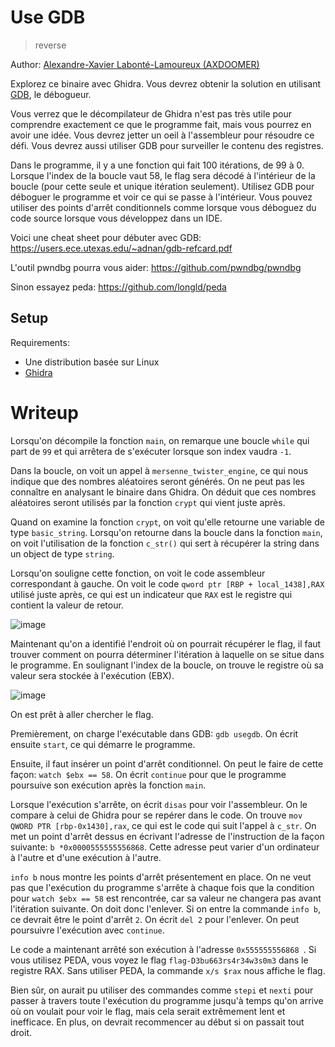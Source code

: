 # Use GDB

> reverse

Author: [Alexandre-Xavier Labonté-Lamoureux (AXDOOMER)](https://github.com/axdoomer)

Explorez ce binaire avec Ghidra. Vous devrez obtenir la solution en utilisant [GDB](https://fr.wikipedia.org/wiki/GNU_Debugger), le débogueur.

Vous verrez que le décompilateur de Ghidra n'est pas très utile pour comprendre exactement ce que le programme fait, mais vous pourrez en avoir une idée. Vous devrez jetter un oeil à l'assembleur pour résoudre ce défi. Vous devrez aussi utiliser GDB pour surveiller le contenu des registres. 

Dans le programme, il y a une fonction qui fait 100 itérations, de 99 à 0. Lorsque l'index de la boucle vaut 58, le flag sera décodé à l'intérieur de la boucle (pour cette seule et unique itération seulement). Utilisez GDB pour déboguer le programme et voir ce qui se passe à l'intérieur. Vous pouvez utiliser des points d'arrêt conditionnels comme lorsque vous déboguez du code source lorsque vous développez dans un IDE. 

Voici une cheat sheet pour débuter avec GDB: https://users.ece.utexas.edu/~adnan/gdb-refcard.pdf

L'outil pwndbg pourra vous aider: https://github.com/pwndbg/pwndbg

Sinon essayez peda: https://github.com/longld/peda

## Setup

Requirements:
- Une distribution basée sur Linux
- [Ghidra](https://ghidra-sre.org/)

# Writeup

Lorsqu'on décompile la fonction `main`, on remarque une boucle `while` qui part de `99` et qui arrêtera de s'exécuter lorsque son index vaudra `-1`. 

Dans la boucle, on voit un appel à `mersenne_twister_engine`, ce qui nous indique que des nombres aléatoires seront générés. On ne peut pas les connaître en analysant le binaire dans Ghidra. On déduit que ces nombres aléatoires seront utilisés par la fonction `crypt` qui vient juste après. 

Quand on examine la fonction `crypt`, on voit qu'elle retourne une variable de type `basic_string`. Lorsqu'on retourne dans la boucle dans la fonction `main`, on voit l'utilisation de la fonction `c_str()` qui sert à récupérer la string dans un object de type `string`. 

Lorsqu'on souligne cette fonction, on voit le code assembleur correspondant à gauche. On voit le code `qword ptr [RBP + local_1438],RAX` utilisé juste après, ce qui est un indicateur que `RAX` est le registre qui contient la valeur de retour.

![image](https://user-images.githubusercontent.com/6194072/89142451-76a86b80-d515-11ea-9fbb-29cd03313c7f.png)

Maintenant qu'on a identifié l'endroit où on pourrait récupérer le flag, il faut trouver comment on pourra déterminer l'itération à laquelle on se situe dans le programme. En soulignant l'index de la boucle, on trouve le registre où sa valeur sera stockée à l'exécution (EBX). 

![image](https://user-images.githubusercontent.com/6194072/89142689-1c5bda80-d516-11ea-9ae5-e80d384cba8a.png)

On est prêt à aller chercher le flag. 

Premièrement, on charge l'exécutable dans GDB: `gdb usegdb`. On écrit ensuite `start`, ce qui démarre le programme. 

Ensuite, il faut insérer un point d'arrêt conditionnel. On peut le faire de cette façon: `watch $ebx == 58`. On écrit `continue` pour que le programme poursuive son exécution après la fonction `main`. 

Lorsque l'exécution s'arrête, on écrit `disas` pour voir l'assembleur. On le compare à celui de Ghidra pour se repérer dans le code. On trouve `mov QWORD PTR [rbp-0x1430],rax`, ce qui est le code qui suit l'appel à `c_str`. On met un point d'arrêt dessus en écrivant l'adresse de l'instruction de la façon suivante: `b *0x0000555555556868`. Cette adresse peut varier d'un ordinateur à l'autre et d'une exécution à l'autre. 

`info b` nous montre les points d'arrêt présentement en place. On ne veut pas que l'exécution du programme s'arrête à chaque fois que la condition pour `watch $ebx == 58` est rencontrée, car sa valeur ne changera pas avant l'itération suivante. On doit donc l'enlever. Si on entre la commande `info b`, ce devrait être le point d'arrêt `2`. On écrit `del 2` pour l'enlever. On peut poursuivre l'exécution avec `continue`. 

Le code a maintenant arrêté son exécution à l'adresse `0x555555556868 `. Si vous utilisez PEDA, vous voyez le flag `flag-D3bu663rs4r34w3s0m3` dans le registre RAX. Sans utiliser PEDA, la commande `x/s $rax` nous affiche le flag.

Bien sûr, on aurait pu utiliser des commandes comme `stepi` et `nexti` pour passer à travers toute l'exécution du programme jusqu'à temps qu'on arrive où on voulait pour voir le flag, mais cela serait extrêmement lent et inefficace. En plus, on devrait recommencer au début si on passait tout droit.
